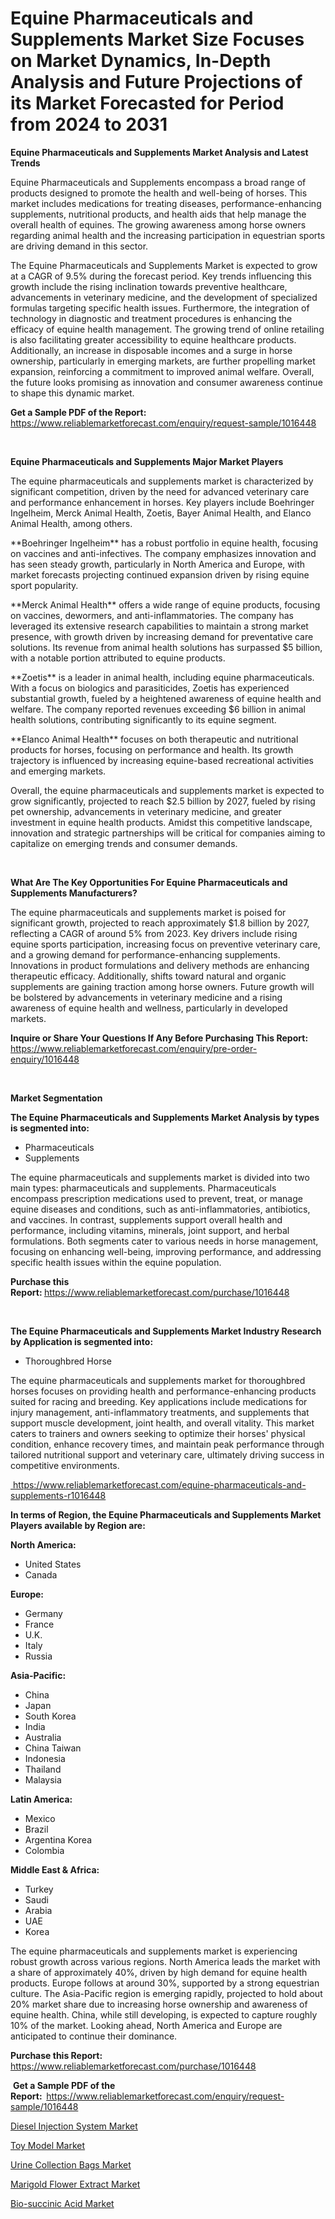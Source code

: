 <p><h1>Equine Pharmaceuticals and Supplements Market Size Focuses on Market Dynamics, In-Depth Analysis and Future Projections of its Market Forecasted for Period from 2024 to 2031</h1></p><p><strong>Equine Pharmaceuticals and Supplements Market Analysis and Latest Trends</strong></p>
<p><p>Equine Pharmaceuticals and Supplements encompass a broad range of products designed to promote the health and well-being of horses. This market includes medications for treating diseases, performance-enhancing supplements, nutritional products, and health aids that help manage the overall health of equines. The growing awareness among horse owners regarding animal health and the increasing participation in equestrian sports are driving demand in this sector.</p><p>The Equine Pharmaceuticals and Supplements Market is expected to grow at a CAGR of 9.5% during the forecast period. Key trends influencing this growth include the rising inclination towards preventive healthcare, advancements in veterinary medicine, and the development of specialized formulas targeting specific health issues. Furthermore, the integration of technology in diagnostic and treatment procedures is enhancing the efficacy of equine health management. The growing trend of online retailing is also facilitating greater accessibility to equine healthcare products. Additionally, an increase in disposable incomes and a surge in horse ownership, particularly in emerging markets, are further propelling market expansion, reinforcing a commitment to improved animal welfare. Overall, the future looks promising as innovation and consumer awareness continue to shape this dynamic market.</p></p>
<p><strong>Get a Sample PDF of the Report:&nbsp;</strong> <a href="https://www.reliablemarketforecast.com/enquiry/request-sample/1016448">https://www.reliablemarketforecast.com/enquiry/request-sample/1016448</a></p>
<p>&nbsp;</p>
<p><strong>Equine Pharmaceuticals and Supplements Major Market Players</strong></p>
<p><p>The equine pharmaceuticals and supplements market is characterized by significant competition, driven by the need for advanced veterinary care and performance enhancement in horses. Key players include Boehringer Ingelheim, Merck Animal Health, Zoetis, Bayer Animal Health, and Elanco Animal Health, among others.</p><p>**Boehringer Ingelheim** has a robust portfolio in equine health, focusing on vaccines and anti-infectives. The company emphasizes innovation and has seen steady growth, particularly in North America and Europe, with market forecasts projecting continued expansion driven by rising equine sport popularity.</p><p>**Merck Animal Health** offers a wide range of equine products, focusing on vaccines, dewormers, and anti-inflammatories. The company has leveraged its extensive research capabilities to maintain a strong market presence, with growth driven by increasing demand for preventative care solutions. Its revenue from animal health solutions has surpassed $5 billion, with a notable portion attributed to equine products.</p><p>**Zoetis** is a leader in animal health, including equine pharmaceuticals. With a focus on biologics and parasiticides, Zoetis has experienced substantial growth, fueled by a heightened awareness of equine health and welfare. The company reported revenues exceeding $6 billion in animal health solutions, contributing significantly to its equine segment.</p><p>**Elanco Animal Health** focuses on both therapeutic and nutritional products for horses, focusing on performance and health. Its growth trajectory is influenced by increasing equine-based recreational activities and emerging markets.</p><p>Overall, the equine pharmaceuticals and supplements market is expected to grow significantly, projected to reach $2.5 billion by 2027, fueled by rising pet ownership, advancements in veterinary medicine, and greater investment in equine health products. Amidst this competitive landscape, innovation and strategic partnerships will be critical for companies aiming to capitalize on emerging trends and consumer demands.</p></p>
<p>&nbsp;</p>
<p><strong>What Are The Key Opportunities For Equine Pharmaceuticals and Supplements Manufacturers?</strong></p>
<p><p>The equine pharmaceuticals and supplements market is poised for significant growth, projected to reach approximately $1.8 billion by 2027, reflecting a CAGR of around 5% from 2023. Key drivers include rising equine sports participation, increasing focus on preventive veterinary care, and a growing demand for performance-enhancing supplements. Innovations in product formulations and delivery methods are enhancing therapeutic efficacy. Additionally, shifts toward natural and organic supplements are gaining traction among horse owners. Future growth will be bolstered by advancements in veterinary medicine and a rising awareness of equine health and wellness, particularly in developed markets.</p></p>
<p><strong>Inquire or Share Your Questions If Any Before Purchasing This Report:</strong> <a href="https://www.reliablemarketforecast.com/enquiry/pre-order-enquiry/1016448">https://www.reliablemarketforecast.com/enquiry/pre-order-enquiry/1016448</a></p>
<p>&nbsp;</p>
<p><strong>Market Segmentation</strong></p>
<p><strong>The Equine Pharmaceuticals and Supplements Market Analysis by types is segmented into:</strong></p>
<p><ul><li>Pharmaceuticals</li><li>Supplements</li></ul></p>
<p><p>The equine pharmaceuticals and supplements market is divided into two main types: pharmaceuticals and supplements. Pharmaceuticals encompass prescription medications used to prevent, treat, or manage equine diseases and conditions, such as anti-inflammatories, antibiotics, and vaccines. In contrast, supplements support overall health and performance, including vitamins, minerals, joint support, and herbal formulations. Both segments cater to various needs in horse management, focusing on enhancing well-being, improving performance, and addressing specific health issues within the equine population.</p></p>
<p><strong>Purchase this Report:&nbsp;</strong><a href="https://www.reliablemarketforecast.com/purchase/1016448">https://www.reliablemarketforecast.com/purchase/1016448</a></p>
<p>&nbsp;</p>
<p><strong>The Equine Pharmaceuticals and Supplements Market Industry Research by Application is segmented into:</strong></p>
<p><ul><li>Thoroughbred Horse</li></ul></p>
<p><p>The equine pharmaceuticals and supplements market for thoroughbred horses focuses on providing health and performance-enhancing products suited for racing and breeding. Key applications include medications for injury management, anti-inflammatory treatments, and supplements that support muscle development, joint health, and overall vitality. This market caters to trainers and owners seeking to optimize their horses' physical condition, enhance recovery times, and maintain peak performance through tailored nutritional support and veterinary care, ultimately driving success in competitive environments.</p></p>
<p><a href="https://www.reliablemarketforecast.com/equine-pharmaceuticals-and-supplements-r1016448">&nbsp;https://www.reliablemarketforecast.com/equine-pharmaceuticals-and-supplements-r1016448</a></p>
<p><strong>In terms of Region, the Equine Pharmaceuticals and Supplements Market Players available by Region are:</strong></p>
<p>
    <p> <strong> North America: </strong>
        <ul>
            <li>United States</li>
            <li>Canada</li>
        </ul>
        </p> 
    <p> <strong> Europe: </strong>
        <ul>
            <li>Germany</li>
            <li>France</li>
            <li>U.K.</li>
            <li>Italy</li>
            <li>Russia</li>
        </ul>
        </p> 
    <p> <strong> Asia-Pacific: </strong>
        <ul>
            <li>China</li>
            <li>Japan</li>
            <li>South Korea</li>
            <li>India</li>
            <li>Australia</li>
            <li>China Taiwan</li>
            <li>Indonesia</li>
            <li>Thailand</li>
            <li>Malaysia</li>
        </ul>
        </p> 
    <p> <strong> Latin America: </strong>
        <ul>
            <li>Mexico</li>
            <li>Brazil</li>
            <li>Argentina Korea</li>
            <li>Colombia</li>
        </ul>
        </p> 
    <p> <strong> Middle East & Africa: </strong>
        <ul>
            <li>Turkey</li>
            <li>Saudi</li>
            <li>Arabia</li>
            <li>UAE</li>
            <li>Korea</li>
        </ul>
    </p>
    </p>
<p><p>The equine pharmaceuticals and supplements market is experiencing robust growth across various regions. North America leads the market with a share of approximately 40%, driven by high demand for equine health products. Europe follows at around 30%, supported by a strong equestrian culture. The Asia-Pacific region is emerging rapidly, projected to hold about 20% market share due to increasing horse ownership and awareness of equine health. China, while still developing, is expected to capture roughly 10% of the market. Looking ahead, North America and Europe are anticipated to continue their dominance.</p></p>
<p><strong>Purchase this Report: </strong><a href="https://www.reliablemarketforecast.com/purchase/1016448">https://www.reliablemarketforecast.com/purchase/1016448</a></p>
<p>&nbsp;<strong>Get a Sample PDF of the Report:&nbsp;&nbsp;</strong><a href="https://www.reliablemarketforecast.com/enquiry/request-sample/1016448">https://www.reliablemarketforecast.com/enquiry/request-sample/1016448</a></p>
<p><strong></strong></p>
<p><p><a href="https://medium.com/@rhys_bevs91/what-is-diesel-injection-system-market-32857c56ad52">Diesel Injection System Market</a></p><p><a href="https://www.linkedin.com/pulse/global-toy-model-market-product-type-application-region-y7hue?trackingId=OKu37aOqQRqRG029ZhcTrA%3D%3D">Toy Model Market</a></p><p><a href="https://www.linkedin.com/pulse/what-innovations-market-trends-shaping-urine-collection-bags-5rdee?trackingId=cjb6%2BAB0RbKTIgMoaKRi4A%3D%3D">Urine Collection Bags Market</a></p><p><a href="https://issuu.com/reportprime-2/docs/marigold-flower-extract-market-size_3afb0c22610612">Marigold Flower Extract Market</a></p><p><a href="https://github.com/FassouRP/Market-Research-Report-List-6/blob/main/bio-succinic-acid-market.md">Bio-succinic Acid Market</a></p></p>
